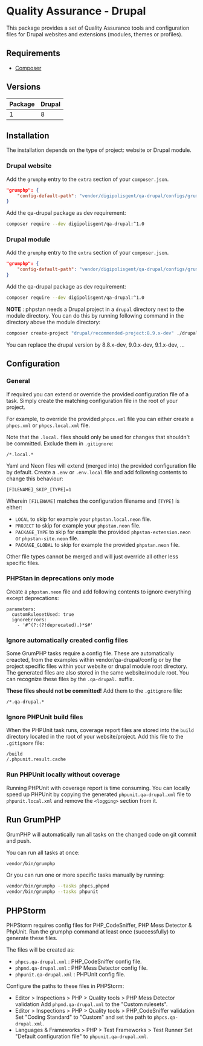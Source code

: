 # Quality Assurance - Drupal

This package provides a set of Quality Assurance tools and configuration files
for Drupal websites and extensions (modules, themes or profiles).

## Requirements

* [Composer](https://getcomposer.org)

## Versions

| Package | Drupal |
| ------- | ------ |
| 1       | 8      |

## Installation

The installation depends on the type of project: website or Drupal module.

### Drupal website

Add the `grumphp` entry to the `extra` section of your `composer.json`.

```json
"grumphp": {
    "config-default-path": "vendor/digipolisgent/qa-drupal/configs/grumphp-site.yml"
}
```

Add the qa-drupal package as dev requirement:

```bash
composer require --dev digipolisgent/qa-drupal:^1.0
```

### Drupal module

Add the `grumphp` entry to the `extra` section of your `composer.json`.

```json
"grumphp": {
    "config-default-path": "vendor/digipolisgent/qa-drupal/configs/grumphp-extension.yml"
}
```

Add the qa-drupal package as dev requirement:

```bash
composer require --dev digipolisgent/qa-drupal:^1.0
```

**NOTE** : phpstan needs a Drupal project in a `drupal` directory next to the
module directory. You can do this by running following command in the directory
above the module directory:

```bash
composer create-project "drupal/recommended-project:8.9.x-dev" ./drupal --prefer-dist
```

You can replace the drupal version by 8.8.x-dev, 9.0.x-dev, 9.1.x-dev, ...

## Configuration

### General

If required you can extend or override the provided configuration file of a
task. Simply create the matching configuration file in the root of your project.

For example, to override the provided `phpcs.xml` file you can either create a
`phpcs.xml` or `phpcs.local.xml` file.

Note that the `.local.` files should only be used for changes that shouldn't be
committed. Exclude them in `.gitignore`:

```gitignore
/*.local.*
```

Yaml and Neon files will extend (merged into) the provided configuration file by
default. Create a `.env` or `.env.local` file and add following contents to
change this behaviour:

```
[FILENAME]_SKIP_[TYPE]=1
```

Wherein `[FILENAME]` matches the configuration filename and `[TYPE]` is either:

- `LOCAL` to skip for example your `phpstan.local.neon` file.
- `PROJECT` to skip for example your `phpstan.neon` file.
- `PACKAGE_TYPE` to skip for example the provided `phpstan-extension.neon` or
  `phpstan-site.neon` file.
- `PACKAGE_GLOBAL` to skip for example the provided `phpstan.neon` file.

Other file types cannot be merged and will just override all other less specific
files.

### PHPStan in deprecations only mode

Create a `phpstan.neon` file and add following contents to ignore everything
except deprecations:

```
parameters:
  customRulesetUsed: true
  ignoreErrors:
    - '#^(?:(?!deprecated).)*$#'
```

### Ignore automatically created config files

Some GrumPHP tasks require a config file. These are automatically creacted, from
the examples within vendor/qa-drupal/config or by the project specific files
within your website or drupal module root directory. The generated files are
also stored in the same website/module root. You can recognize these files by
the `.qa-drupal.` suffix.

**These files should not be committed!** Add them to the `.gitignore` file:

```gitignore
/*.qa-drupal.*
```

### Ignore PHPUnit build files

When the PHPUnit task runs, coverage report files are stored into the `build`
directory located in the root of your website/project. Add this file to the
`.gitignore` file:

```gitignore
/build
/.phpunit.result.cache
```

### Run PHPUnit locally without coverage

Running PHPUnit with coverage report is time consuming. You can locally speed up
PHPUnit by copying the generated `phpunit.qa-drupal.xml` file to
`phpunit.local.xml` and remove the `<logging>` section from it.

## Run GrumPHP

GrumPHP will automatically run all tasks on the changed code on git commit and
push.

You can run all tasks at once:

```bash
vendor/bin/grumphp
```

Or you can run one or more specific tasks manually by running:

```bash
vendor/bin/grumphp --tasks phpcs,phpmd
vendor/bin/grumphp --tasks phpunit
```

## PHPStorm

PHPStorm requires config files for PHP_CodeSniffer, PHP Mess Detector & PhpUnit.
Run the grumphp command at least once (successfully) to generate these files.

The files will be created as:

- `phpcs.qa-drupal.xml` : PHP_CodeSniffer config file.
- `phpmd.qa-drupal.xml` : PHP Mess Detector config file.
- `phpunit.qa-drupal.xml` : PHPUnit config file.

Configure the paths to these files in PHPStorm:

* Editor > Inspections > PHP > Quality tools > PHP Mess Detector validation
  Add `phpmd.qa-drupal.xml` to the "Custom rulesets".
* Editor > Inspections > PHP > Quality tools > PHP_CodeSniffer validation
  Set "Coding Standard" to "Custom" and set the path to `phpcs.qa-drupal.xml`.
* Languages & Frameworks > PHP > Test Frameworks > Test Runner
  Set "Default configuration file" to `phpunit.qa-drupal.xml`.

